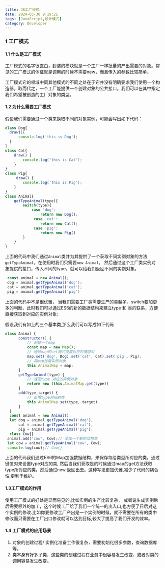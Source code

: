 ```yaml
---
title: JS工厂模式
date: 2024-05-30 9:19:21
tags: [JavaScript,设计模式]
category: Developer
---
```


### 1 工厂模式

#### 1.1 什么是工厂模式

工厂模式的名字很直白，封装的模块就是一个工厂一样批量的产出需要的对象。常见的工厂模式的体征就是调用的时候不需要new，而且传入的参数比较简单。

工厂模式它的领域中同其他模式的不同之处在于它并没有明确要求我们使用一个构造器。取而代之，一个工厂能提供一个创建对象的公共接口，我们可以在其中指定我们希望被创造的工厂对象的类型。

#### 1.2 为什么需要工厂模式

假设我们需要通过一个类来换取不同的对象实例，可能会写出如下代码：

```js
class Dog{
  draw(){
      console.log('this is Dog');
  }
}
class Cat{
    draw() {
        console.log('this is Cat');
    }
}
class Pig{
     draw() {
        console.log('this is Pig');
    }
}
class Animal{
    getTypeAnimal(type){
        switch(type){
            case 'dog':
                return new Dog();
             case 'cat':
                return new Cat();
             case 'pig':
                return new Pig()
        }
    }
}
```

上面的代码中我们通过`Animal`类并为其提供了一个获取不同实例对象的方法`getTypeAnimal`。在使用时我们只需要`new Animal`， 然后通过这个工厂类实例对象提供的接口，传入不同的type，就可以给我们返回不同的实例对象。

```js
 const animal = new Animal();
 dog = animal.getTypeAnimal('dog');
 cat = animal.getTypeAnimal('cat');
 pig = animal.getTypeAnimal('pig')
```

上面的代码中不是很优雅， 当我们需要工厂类需要生产的类越多，switch要加更多的判断。此时我们可以通过ES6的新的数据结构来建立type 和 类的联系，方便直接获取到对应的实例对象;

假设我们有如上的三个基本类,那么我们可以写成如下代码

```js
class Animal {
      constructor() {
          // 创建一个map
          const map = new Map();
          // 通过map的set链式设置对应的键值对
          map.set('dog', Dog).set('cat', Cat).set('pig', Pig);
          // 将map挂载实例对象
          this.AnimalMap = map;
      }
      getTypeAnimal(type) {
          // 返回type 对应的实例对象
          return new (this.AnimalMap.get(type))
      }
      add(type,target) {
          // 新增type对应的类
          this.AnimalMap.set(type, target)
      }
  }
  const animal = new Animal();
  let dog = animal.getTypeAnimal('dog'),
      cat = animal.getTypeAnimal('cat'),
      pig = animal.getTypeAnimal('pig');
  class Cow{}
 animal.add('cow', Cow);// 添加一个新的动物类
 let cow = animal.getTypeAnimal('cow', Cow);
 console.log(cow);// Cow{}
```

上面的代码我们通过ES6的Map加强数据结构，来保存每给类型所对应的类，通过键值对来设置type对应的类, 然后当我们获取是的时候通过map的get方法获取type所对应的类，然后通过new 返回出去。这种写法更加优雅,减少了代码的耦合性,更利于维护。

#### 1.3工厂模式的作用

使用工厂模式的好处是显而易见的,比如实例的生产比较复杂， 或者说生成实例后后需要额外的加工，这个时候工厂给了我们一个统一的出入口,也方便了日后对这个实例的修改.比如你要修改工厂产出是一个实例的时候，就不需要在所有的类中修改而只需要在工厂出口修改就可以达到目标,较大了提高了我们开发的效率。

#### 1.4 工厂模式的应用场景

1. 对象的创建过程/ 实例化准备工作很复杂，需要初始化很多参数，查询数据库等。
2. 类本身有好多子类，这些类的创建过程在业务中很容易发生改变，或者对类的调用容易发生改变。

